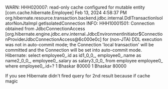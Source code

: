 
WARN: HHH020007: read-only cache configured for mutable entity [com.cache.hibernate.Employee]
Feb 13, 2024 4:58:37 PM org.hibernate.resource.transaction.backend.jdbc.internal.DdlTransactionIsolatorNonJtaImpl getIsolatedConnection
INFO: HHH10001501: Connection obtained from JdbcConnectionAccess [org.hibernate.engine.jdbc.env.internal.JdbcEnvironmentInitiator$ConnectionProviderJdbcConnectionAccess@6c000e0c] for (non-JTA) DDL execution was not in auto-commit mode; the Connection 'local transaction' will be committed and the Connection will be set into auto-commit mode.
Hibernate: select employee0_.id as id1_0_0_, employee0_.name as name2_0_0_, employee0_.salary as salary3_0_0_ from employee employee0_ where employee0_.id=?
1 Bhaskar 80000
1 Bhaskar 80000

If you see Hibernate didn't fired query for 2nd result because if cache magic

